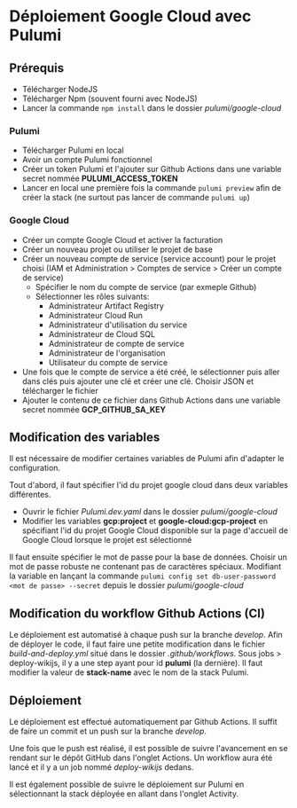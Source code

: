 # Déploiement Google Cloud avec Pulumi

## Prérequis

- Télécharger NodeJS
- Télécharger Npm (souvent fourni avec NodeJS)
- Lancer la commande `npm install` dans le dossier *pulumi/google-cloud*

### Pulumi

- Télécharger Pulumi en local
- Avoir un compte Pulumi fonctionnel
- Créer un token Pulumi et l'ajouter sur Github Actions dans une variable secret nommée **PULUMI_ACCESS_TOKEN**
- Lancer en local une première fois la commande `pulumi preview` afin de créer la stack (ne surtout pas lancer de commande `pulumi up`)

### Google Cloud

- Créer un compte Google Cloud et activer la facturation
- Créer un nouveau projet ou utiliser le projet de base
- Créer un nouveau compte de service (service account) pour le projet choisi (IAM et Administration > Comptes de service > Créer un compte de service)
    - Spécifier le nom du compte de service (par exmeple Github)
    - Sélectionner les rôles suivants:
        - Administrateur Artifact Registry
        - Administrateur Cloud Run
        - Administrateur d'utilisation du service
        - Administrateur de Cloud SQL
        - Administrateur de compte de service
        - Administrateur de l'organisation
        - Utilisateur du compte de service
- Une fois que le compte de service a été créé, le sélectionner puis aller dans clés puis ajouter une clé et créer une clé. Choisir JSON et télécharger le fichier
- Ajouter le contenu de ce fichier dans Github Actions dans une variable secret nommée **GCP_GITHUB_SA_KEY**

## Modification des variables

Il est nécessaire de modifier certaines variables de Pulumi afin d'adapter le configuration.

Tout d'abord, il faut spécifier l'id du projet google cloud dans deux variables différentes.
- Ouvrir le fichier *Pulumi.dev.yaml* dans le dossier *pulumi/google-cloud*
- Modifier les variables **gcp:project** et **google-cloud:gcp-project** en spécifiant l'id du projet Google Cloud disponible sur la page d'accueil de Google Cloud lorsque le projet est sélectionné

Il faut ensuite spécifier le mot de passe pour la base de données. Choisir un mot de passe robuste ne contenant pas de caractères spéciaux. Modifiant la variable en lançant la commande `pulumi config set db-user-password <mot de passe> --secret` depuis le dossier *pulumi/google-cloud*

## Modification du workflow Github Actions (CI)

Le déploiement est automatisé à chaque push sur la branche *develop*. Afin de déployer le code, il faut faire une petite modification dans le fichier *build-and-deploy.yml* situé dans le dossier *.github/workflows*.
Sous jobs > deploy-wikijs, il y a une step ayant pour id **pulumi** (la dernière). Il faut modifier la valeur de **stack-name** avec le nom de la stack Pulumi. 

## Déploiement

Le déploiement est effectué automatiquement par Github Actions.
Il suffit de faire un commit et un push sur la branche *develop*.

Une fois que le push est réalisé, il est possible de suivre l'avancement en se rendant sur le dépôt GitHub dans l'onglet Actions. Un workflow aura été lancé et il y a un job nommé *deploy-wikijs* dedans.

Il est également possible de suivre le déploiement sur Pulumi en sélectionnant la stack déployée en allant dans l'onglet Activity.